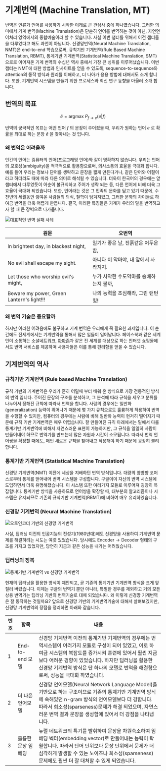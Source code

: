 # 기계번역 (Machine Translation, MT)

번역은 인류가 언어를 사용하기 시작한 이래로 큰 관심사 중에 하나였습니다. 그러한 의미에서 기계 번역(Machine Translation)은 단순히 언어를 번역하는 것이 아닌, 자연언어처리 영역에서의 종합예술이라 할 수 있습니다. 사실 이번 챕터를 위해서 이전 챕터들을 다루었다고 해도 과언이 아닙니다. 신경망번역(Neural Machine Translation, NMT)은 end-to-end 학습으로써, 규칙기반 기계번역(Rule Based Machine Translation, RBMT), 통계기반 기계번역(Statistical Machine Translation, SMT)으로로 이어져온 기계 번역의 수십년 역사 중에서 가장 큰 성취를 이루어냈습니다. 이번 챕터는 NMT에 대한 방법과 인사이트를 얻을 수 있도록, sequence-to-sequence와 attention의 동작 방식과 원리를 이해하고, 더 나아가 응용 방법에 대해서도 소개 합니다. 또한, 기계번역 시스템을 만들기 위한 프로세스와 최신 연구 동향을 아울러 소개 합니다.

## 번역의 목표

$$\hat{e} = \text{argmax }P_{f \rightarrow e}(e|f)$$

번역의 궁극적인 목표는 어떤 언어 $f$ 의 문장이 주어졌을 때, 우리가 원하는 언어 $e$ 로 확률을 최대로 하는 문장 $\hat{e}$ 을 찾아내는 것 입니다.

### 왜 번역은 어려울까

인간의 언어는 컴퓨터의 언어(프로그래밍 언어)와 같이 명확하지 않습니다. 우리는 언어의 모호성(ambiguity)을 적극적으로 활용함으로써, 의사소통의 효율을 극대화 합니다. 예를 들어 우리는 정보나 단어를 생략하고 문장을 짧게 만든다거나, 같은 단어와 어절이라고 하더라도 때에 따라 다른 의미로 해석될 수 있습니다. 더욱이 한국어의 경우에는 앞 챕터에서 다루었듯이 어순이 불규칙하고 주어가 생략 되는 등, 다른 언어에 비해 더욱 그 효율이 극대화 되었습니다. 또한, 언어라는 것은 그 민족의 문화를 담고 있기 때문에, 수 천년의 세월동안 쌓여온 사람들의 의식, 철학이 담겨져있고, 그러한 문화의 차이들로 하여금 번역을 더욱 어렵게 만듭니다. 결국, 이러한 특징들은 기계가 우리의 말을 번역하고자 할 때 큰 장벽으로 다가옵니다.

![대표적인 번역 실패 사례](../assets/nmt-no-evil.png)

|원문|오번역|
|-|-|
|In brightest day, in blackest night,|일기가 좋은 날, 진흙같은 어두운 밤,|
|No evil shall escape my sight.|아니다 이 악마야, 내 앞에서 사라지지.|
|Let those who worship evil's might,|누가 사악한 수도악마를 숭배하는지 볼까,|
|Beware my power, Green Lantern's light!!!|나의 능력을 조심해라, 그린 랜턴 빛!|

### 왜 번역 기술은 중요할까

하지만 이러한 어려움에도 불구하고 기계 번역은 우리에게 꼭 필요한 과제입니다. 이 순간에도 전세계에서는 기계번역을 통해서 많은 일들이 일어납니다. 페이스북과 같은 세계인이 소통하는 소셜네트워크, [아마존](https://arxiv.org/pdf/1712.05690.pdf)과 같은 전 세계를 대상으로 하는 인터넷 쇼핑몰에서도 번역 서비스를 제공하며 사용자들은 이를 통해 편리함을 얻을 수 있습니다.

## 기계번역의 역사

### 규칙기반 기계번역 (Rule based Machine Translation)

규칙 기반의 기계번역은 우리가 흔히 어릴때 부터 배워 온 방식으로 가장 전통적인 방식의 번역 입니다. 주어진 문장의 구조를 분석하고, 그 분석에 따라 규칙을 세우고 분류를 나누어서 정해진 규칙에 따라서 번역을 합니다. 사람의 경우에는 일반화(generalization) 능력이 뛰어나기 때문에 몇 가지 규칙으로도 훌륭하게 적용하여 번역을 수행할 수 있지만, 컴퓨터의 경우에는 사람에 비해 일반화 능력이 현저히 떨어지기 때문에 규칙 기반 기계번역은 매우 어렵습니다. 잘 만들어진 규칙 아래에서는 밑에서 다룰 통계기반 기계번역에 비해서 자연스러운 표현이 가능하지만, 그 규칙을 일일히 사람이 만들어내야 하므로 번역기를 만드는데 많은 자원과 시간이 소모됩니다. 따라서 번역 언어쌍을 확장할 때에도, 매번 새로운 규칙을 찾아내고 적용해야 하기 때문에 굉장히 불리합니다.

### 통계기반 기계번역 (Statistical Machine Translation)

신경망 기계번역(NMT) 이전에 세상을 지배하던 번역 방식입니다. 대량의 양방향 코퍼스로부터 통계를 얻어내어 번역 시스템을 구성합니다. 구글이이 자신의 번역 시스템에 도입하면서 더욱 유명해졌습니다. 이 시스템 또한 여러가지 모듈로 이루어져 굉장히 복잡합니다. 통계기반 방식을 사용하므로 언어쌍을 확장할 때, 대부분의 알고리즘이나 시스템은 유지되므로 기존의 규칙기반 기계번역(RBMT)에 비하여 매우 유리하였습니다.

### 신경망 기계번역 (Neural Machine Translation)

![[오토인코더 기반의 신경망 기계번역](http://web.stanford.edu/class/cs224n/syllabus.html)](../assets/nmt-autoencoder.png)

사실, 딥러닝 이전의 인공지능의 전성기(1980년대)에도 신경망을 사용하여 기계번역 문제를 해결하려는 시도는 여럿 있었습니다. 당시에도 $\text{Encoder} \longrightarrow \text{Decoder}$ 형태의 구조를 가지고 있었지만, 당연히 지금과 같은 성능을 내기는 어려웠습니다.

### 딥러닝의 정복

![[통계기반 기계번역 vs 신경망 기계번역](http://web.stanford.edu/class/cs224n/syllabus.html)](../assets/nmt-progress-in-mt.png)

현재의 딥러닝을 활용한 방식이 제안되고, 곧 기존의 통계기반 기계번역 방식을 크게 앞질러 버렸습니다. 이제는 구글의 번역기 뿐만 아니라, 특별한 경우를 제외하고 거의 모든 상용 번역기는 딥러닝 기반의 번역기술로 대체 되었습니다. 왜 이렇게 신경망 기계번역은 잘 동작하는 것일까요? 앞으로 신경망 기반의 기계번역기술에 대해서 살펴보겠지만, 신경망 기계번역의 장점을 정리하면 아래와 같습니다.

|번호|항목|내용|
|-|-|-|
|1|End-to-end 모델|신경망 기계번역 이전의 통계기반 기계번역의 경우에는 번역시스템이 여러가지 모듈로 구성이 되어 있었고, 이로 하여금 시스템의 복잡도를 증가시켜 훈련에 있어서 훨씬 지금보다 어려운 경향이 있었습니다. 하지만 딥러닝을 활용한 신경망 기계번역 방식은 단 하나의 모델로 번역을 해결함으로써, 성능을 극대화 하였습니다.|
|2|더 나은 언어모델|신경망 언어모델(Neural Network Language Model)을 기반으로 하는 구조이므로 기존의 통계기반 기계번역 방식에 속해있던 n-gram 방식의 언어모델보다 더 강합니다. 따라서 희소성(sparseness)문제가 해결 되었으며, 자연스러운 번역 결과 문장을 생성함에 있어서 더 강점을 나타냅니다.|
|3|훌륭한 문장 임베딩|뉴럴 네트워크의 특기를 발휘하여 문장을 차원축소하여 임베딩 벡터(embedding vector)로 만들어내는 능력이 탁월합니다. 따라서 단어 단위보다 문장 단위에서 문제가 더 심각하게 발생할 수 있는 노이즈나 희소성(sparseness) 문제에도 훨씬 더 잘 대처할 수 있게 되었습니다.|
